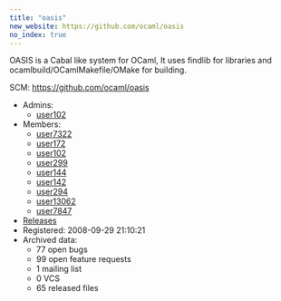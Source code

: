 ```yaml
---
title: "oasis"
new_website: https://github.com/ocaml/oasis
no_index: true
---
```


OASIS is a Cabal like system for OCaml, It uses findlib for libraries and ocamlbuild/OCamlMakefile/OMake for building. 

SCM: https://github.com/ocaml/oasis


* Admins:
  * [user102](/users/user102)
* Members:
  * [user7322](/users/user7322)
  * [user172](/users/user172)
  * [user102](/users/user102)
  * [user299](/users/user299)
  * [user144](/users/user144)
  * [user142](/users/user142)
  * [user294](/users/user294)
  * [user13062](/users/user13062)
  * [user7847](/users/user7847)
* [Releases](https://download.ocamlcore.org/oasis)
* Registered: 2008-09-29 21:10:21
* Archived data:
  * 77 open bugs
  * 99 open feature requests
  * 1 mailing list
  * 0 VCS
  * 65 released files
